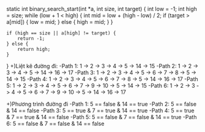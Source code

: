 static int binary_search_start(int *a, int size, int target)
{
    int low = -1;
    int high = size;
    while (low + 1 < high) {
        int mid = low + (high - low) / 2;
        if (target > a[mid]) {
            low = mid;
        } else {
            high = mid;
        }
    }

    if (high == size || a[high] != target) {
        return -1;
    } else {
        return high;
    }
}
+)Liệt kê đường đi: 
-Path 1: 1 -> 2 -> 3 -> 4 -> 5 -> 14 -> 15 
-Path 2: 1 -> 2 -> 3 -> 4 -> 5 -> 14 -> 16 -> 17 
-Path 3: 1 -> 2 -> 3 -> 4 -> 5 -> 6 -> 7 -> 8 -> 5 -> 14 -> 15 
-Path 4: 1 -> 2 -> 3 -> 4 -> 5 -> 6 -> 7 -> 8 -> 5 -> 14 -> 16 -> 17 
-Path 5: 1 -> 2 -> 3 -> 4 -> 5 -> 6 -> 7 -> 9 -> 10 -> 5 -> 14 -> 15 
-Path 6: 1 -> 2 -> 3 -> 4 -> 5 -> 6 -> 7 -> 9 -> 10 -> 5 -> 14 -> 16 -> 17

+)Phương trình đường đi 
-Path 1: 5 == false & 14 == true 
-Path 2: 5 == false & 14 == false 
-Path 3: 5 == true & 7 == true & 14 == true 
-Path 4: 5 == true & 7 == true & 14 == false 
-Path 5: 5 == false & 7 == false & 14 == true 
-Path 6: 5 == false & 7 == false & 14 == false

